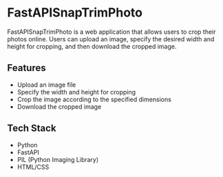# FastAPISnapTrimPhoto

FastAPISnapTrimPhoto is a web application that allows users to crop their photos online. Users can upload an image, specify the desired width and height for cropping, and then download the cropped image.

## Features

- Upload an image file
- Specify the width and height for cropping
- Crop the image according to the specified dimensions
- Download the cropped image

## Tech Stack

- Python
- FastAPI
- PIL (Python Imaging Library)
- HTML/CSS
